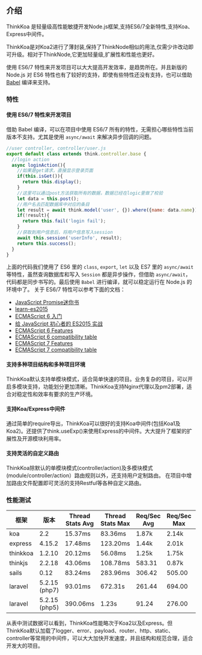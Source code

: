 ## 介绍

ThinkKoa 是轻量级高性能敏捷开发Node.js框架,支持ES6/7全新特性,支持Koa、Express中间件。

ThinkKoa是对Koa2进行了薄封装,保持了ThinkNode相似的用法,仅需少许改动即可升级。相对于ThinkNode,它更加轻量级,扩展性和性能也更好。

使用 ES6/7 特性来开发项目可以大大提高开发效率，是趋势所在。并且新版的 Node.js 对 ES6 特性也有了较好的支持，即使有些特性还没有支持，也可以借助 [Babel](http://babeljs.io/) 编译来支持。


### 特性

#### 使用 ES6/7 特性来开发项目

借助 Babel 编译，可以在项目中使用 ES6/7 所有的特性，无需担心哪些特性当前版本不支持。尤其是使用 `async/await` 来解决异步回调的问题。

```js
//user controller, controller/user.js
export default class extends think.controller.base {
  //login action
  async loginAction(){
    //如果是get请求，直接显示登录页面
    if(this.isGet()){
      return this.display();
    }
    //这里可以通过post方法获取所有的数据，数据已经在logic里做了校验
    let data = this.post();
    //用户名去匹配数据库中对应的条目
    let result = await think.model('user', {}).where({name: data.name}).find();
    if(!result){
      return this.fail('login fail');
    }
    //获取到用户信息后，将用户信息写入session
    await this.session('userInfo', result);
    return this.success();
  }
}
```

上面的代码我们使用了 ES6 里的 `class`, `export`, `let` 以及 ES7 里的 `async/await` 等特性，虽然查询数据库和写入 `Session` 都是异步操作，但借助 `async/await`，代码都是同步书写的。最后使用 `Babel` 进行编译，就可以稳定运行在 Node.js 的环境中了。
关于 ES6/7 特性可以参考下面的文档：

* [JavaScript Promise迷你书](http://liubin.github.io/promises-book/#ch2-promise-all)
* [learn-es2015](http://babeljs.io/docs/learn-es2015/)
* [ECMAScript 6 入门](http://es6.ruanyifeng.com/)
* [给 JavaScript 初心者的 ES2015 实战](http://gank.io/post/564151c1f1df1210001c9161)
* [ECMAScript 6 Features](https://github.com/lukehoban/es6features)
* [ECMAScript 6 compatibility table](http://kangax.github.io/compat-table/es6/)
* [ECMAScript 7 Features](https://github.com/hemanth/es7-features)
* [ECMAScript 7 compatibility table](http://kangax.github.io/compat-table/es7/)

#### 支持多种项目结构和多种项目环境
ThinkKoa默认支持单模块模式，适合简单快速的项目。业务复杂的项目，可以开启多模块支持，功能划分更加清晰。ThinkKoa支持Nginx代理以及pm2部署，适合对稳定性和效率有要求的生产环境。
#### 支持Koa/Express中间件
通过简单的require导出，ThinkKoa可以很好的支持Koa中间件(包括Koa1及Koa2)。还提供了think.useExp()来使用Express的中间件。大大提升了框架的扩展性及开源模块利用率。

#### 支持灵活的自定义路由
ThinkKoa除默认的单模块模式(controller/action)及多模块模式(module/controller/action）路由规则以外，还支持用户定制路由。
在项目中增加路由文件配置即可灵活的支持Restful等各种自定义路由。
### 性能测试

  框架  | 版本 |   Thread Stats Avg  | Thread Stats Max   |  Req/Sec Avg |  Req/Sec Max  |  Requests/sec  |  Transfer/sec  |  Total Rquests  |  timeout
------------- | ------------- | ------------- | ------------- | ------------- | ------------- | ------------- | ------------- | ------------- | ------------- |
 koa | 2.2  |  15.37ms  | 83.36ms | 1.87k | 2.14k | 6357.21 | 1.18MB | 201976 | 0
 express | 4.15.2 |  17.48ms  | 123.20ms | 1.44k | 2.01k | 5742.44 | 1.16MB | 172397 | 0
 thinkkoa | 1.2.10 | 20.12ms |  56.08ms | 1.25k | 1.75k | 4979.79 | 1.14MB | 149921 | 0
 thinkjs | 2.2.18 | 43.06ms | 108.78ms | 583.31 | 0.87k | 2319.06 | 448.42KB | 69776 | 0
 sails | 0.12 | 83.24ms | 283.96ms | 306.42 | 505.00 | 1204.45 | 601.58KB | 36225 | 0
 laravel | 5.2.15 (php7) | 93.01ms | 672.31s | 261.44 | 694.00 | 1198.23 | 335.75KB | 20987 | 4
 laravel | 5.2.15 (php5) | 390.06ms | 1.23s | 91.24 | 276.00 | 287.07 | 110.57KB | 7648 | 32
 
 从表中测试数据可以看到，ThinkKoa性能略次于Koa2以及Express。但ThinkKoa默认加载了logger、error、payload、router、http、static、controller等常用的中间件，可以大大加快开发速度，并且结构和规范合理，适合开发大的项目。